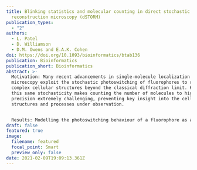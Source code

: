 ```yaml
---
title: Blinking statistics and molecular counting in direct stochastic
  reconstruction microscopy (dSTORM)
publication_types:
  - "2"
authors:
  - L. Patel
  - D. Williamson
  - D.M. Owens and E.A.K. Cohen
doi: https://doi.org/10.1093/bioinformatics/btab136
publication: Bioinformatics
publication_short: Bioinformatics
abstract: >-
  Motivation: Many recent advancements in single-molecule localization
  microscopy exploit the stochastic photoswitching of fluorophores to reveal
  complex cellular structures beyond the classical diffraction limit. However,
  this same stochasticity makes counting the number of molecules to high
  precision extremely challenging, preventing key insight into the cellular
  structures and processes under observation.


  Results: Modelling the photoswitching behaviour of a fluorophore as an unobserved continuous time Markov process transitioning between a single fluorescent and multiple dark states, and fully mitigating for missed blinks and false positives, we present a method for computing the exact probability distribution for the number of observed localizations from a single photoswitching fluorophore. This is then extended to provide the probability distribution for the number of localizations in a direct stochastic optical reconstruction microscopy experiment involving an arbitrary number of molecules. We demonstrate that when training data are available to estimate photoswitching rates, the unknown number of molecules can be accurately recovered from the posterior mode of the number of molecules given the number of localizations. Finally, we demonstrate the method on experimental data by quantifying the number of adapter protein linker for activation of T cells on the cell surface of the T-cell immunological synapse.
draft: false
featured: true
image:
  filename: featured
  focal_point: Smart
  preview_only: false
date: 2021-02-09T19:09:13.361Z
---
```

